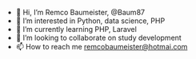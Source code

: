 - 👋 Hi, I’m Remco Baumeister, @Baum87
- 👀 I’m interested in Python, data science, PHP
- 🌱 I’m currently learning PHP, Laravel
- 💞️ I’m looking to collaborate on study development
- 📫 How to reach me remcobaumeister@hotmai.com

<!---
Baum87/Baum87 is a ✨ special ✨ repository because its `README.md` (this file) appears on your GitHub profile.
You can click the Preview link to take a look at your changes.
--->
